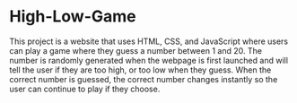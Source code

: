 # High-Low-Game
This project is a website that uses HTML, CSS, and JavaScript where users can play a game where they guess a number between 1 and 20. The number is randomly generated when the webpage is first launched and will tell the user if they are too high, or too low when they guess. When the correct number is guessed, the correct number changes instantly so the user can continue to play if they choose.
